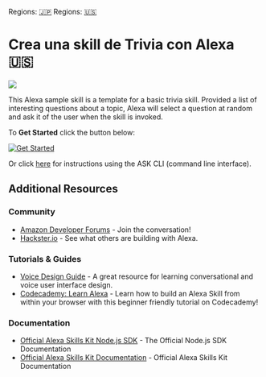 Regions: [🇯🇵](../../tree/ja-JP)
Regions: [🇺🇸](../../tree/en-US)



#  Crea una skill de Trivia con Alexa 🇺🇸
<img src="https://m.media-amazon.com/images/G/01/mobile-apps/dex/alexa/alexa-skills-kit/tutorials/fact/header._TTH_.png" />



This Alexa sample skill is a template for a basic trivia skill. Provided a list of interesting questions about a topic, Alexa will select a question at random and ask it of the user when the skill is invoked.

<!-- If you would like to see an example of this skill in action, you can enable the [Gloucester Facts](https://www.amazon.com/Robert-McCauley-Gloucester-Facts/dp/B01I5MOIA2/) from the [Alexa Skill Store](http://amazon.com/skills). -->


To **Get Started** click the button below:

[![Get Started](https://camo.githubusercontent.com/db9b9ce26327ad3bac57ec4daf0961a382d75790/68747470733a2f2f6d2e6d656469612d616d617a6f6e2e636f6d2f696d616765732f472f30312f6d6f62696c652d617070732f6465782f616c6578612f616c6578612d736b696c6c732d6b69742f7475746f7269616c732f67656e6572616c2f627574746f6e732f627574746f6e5f6765745f737461727465642e5f5454485f2e706e67)](./instructions/1-voice-user-interface.md)

Or click [here](./instructions/7-cli.md) for instructions using the ASK CLI (command line interface).

## Additional Resources

### Community
* [Amazon Developer Forums](https://forums.developer.amazon.com/spaces/165/index.html) - Join the conversation!
* [Hackster.io](https://www.hackster.io/amazon-alexa) - See what others are building with Alexa.

### Tutorials & Guides
* [Voice Design Guide](https://developer.amazon.com/designing-for-voice/) - A great resource for learning conversational and voice user interface design.
* [Codecademy: Learn Alexa](https://www.codecademy.com/learn/learn-alexa) - Learn how to build an Alexa Skill from within your browser with this beginner friendly tutorial on Codecademy!

### Documentation
* [Official Alexa Skills Kit Node.js SDK](https://www.npmjs.com/package/ask-sdk) - The Official Node.js SDK Documentation
*  [Official Alexa Skills Kit Documentation](https://developer.amazon.com/docs/ask-overviews/build-skills-with-the-alexa-skills-kit.html) - Official Alexa Skills Kit Documentation
